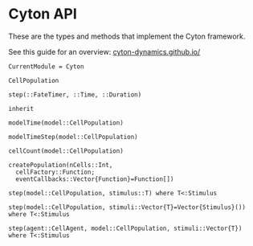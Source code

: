 # Cyton API
These are the types and methods that implement the Cyton framework.

See this guide for an overview: [cyton-dynamics.github.io/](https://cyton-dynamics.github.io/)


```@meta
CurrentModule = Cyton
```

```@docs
CellPopulation
```

```@docs
step(::FateTimer, ::Time, ::Duration)
```

```@docs
inherit
```

```@docs
modelTime(model::CellPopulation)
```

```@docs
modelTimeStep(model::CellPopulation)
```

```@docs
cellCount(model::CellPopulation)
```

```@docs
createPopulation(nCells::Int, 
  cellFactory::Function; 
  eventCallbacks::Vector{Function}=Function[])
```

```@docs
step(model::CellPopulation, stimulus::T) where T<:Stimulus
```

```@docs
step(model::CellPopulation, stimuli::Vector{T}=Vector{Stimulus}()) where T<:Stimulus
```

```@docs
step(agent::CellAgent, model::CellPopulation, stimuli::Vector{T}) where T<:Stimulus
```

```@docs

```
